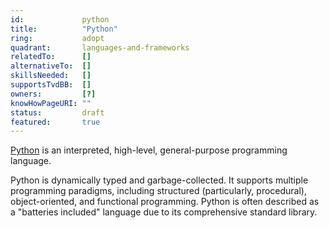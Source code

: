 ```yaml
---
id:				python
title:      	"Python"
ring:       	adopt
quadrant:   	languages-and-frameworks
relatedTo:		[]
alternativeTo:	[]
skillsNeeded:	[]
supportsTvdBB:	[]
owners:         [?]
knowHowPageURI:	""   
status:			draft
featured:       true
---
```


[Python](https://www.python.org/) is an interpreted, high-level, general-purpose programming language. 

Python is dynamically typed and garbage-collected. It supports multiple programming paradigms, including structured (particularly, procedural), object-oriented, and functional programming. Python is often described as a "batteries included" language due to its comprehensive standard library.